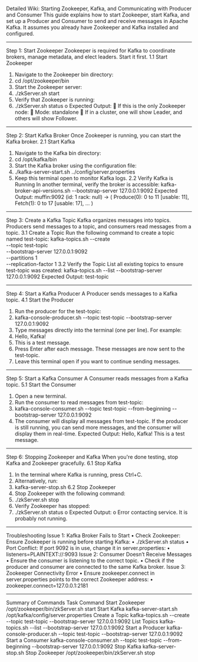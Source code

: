 Detailed Wiki: Starting Zookeeper, Kafka, and Communicating with Producer and Consumer
This guide explains how to start Zookeeper, start Kafka, and set up a Producer and Consumer to send and receive messages in Apache Kafka. It assumes you already have Zookeeper and Kafka installed and configured.
________________________________________
Step 1: Start Zookeeper
Zookeeper is required for Kafka to coordinate brokers, manage metadata, and elect leaders. Start it first.
1.1 Start Zookeeper
1.	Navigate to the Zookeeper bin directory:
2.	cd /opt/zookeeper/bin
3.	Start the Zookeeper server:
4.	./zkServer.sh start
5.	Verify that Zookeeper is running:
6.	./zkServer.sh status
o	Expected Output: 
	If this is the only Zookeeper node: 
	Mode: standalone
	If in a cluster, one will show Leader, and others will show Follower.
________________________________________
Step 2: Start Kafka Broker
Once Zookeeper is running, you can start the Kafka broker.
2.1 Start Kafka
1.	Navigate to the Kafka bin directory:
2.	cd /opt/kafka/bin
3.	Start the Kafka broker using the configuration file:
4.	./kafka-server-start.sh ../config/server.properties
5.	Keep this terminal open to monitor Kafka logs.
2.2 Verify Kafka is Running
In another terminal, verify the broker is accessible:
kafka-broker-api-versions.sh --bootstrap-server 127.0.0.1:9092
Expected Output:
muffin:9092 (id: 1 rack: null) -> (
    Produce(0): 0 to 11 [usable: 11],
    Fetch(1): 0 to 17 [usable: 17],
    ...
)
________________________________________
Step 3: Create a Kafka Topic
Kafka organizes messages into topics. Producers send messages to a topic, and consumers read messages from a topic.
3.1 Create a Topic
Run the following command to create a topic named test-topic:
kafka-topics.sh --create \
--topic test-topic \
--bootstrap-server 127.0.0.1:9092 \
--partitions 1 \
--replication-factor 1
3.2 Verify the Topic
List all existing topics to ensure test-topic was created:
kafka-topics.sh --list --bootstrap-server 127.0.0.1:9092
Expected Output:
test-topic
________________________________________
Step 4: Start a Kafka Producer
A Producer sends messages to a Kafka topic.
4.1 Start the Producer
1.	Run the producer for the test-topic:
2.	kafka-console-producer.sh --topic test-topic --bootstrap-server 127.0.0.1:9092
3.	Type messages directly into the terminal (one per line). For example:
4.	Hello, Kafka!
5.	This is a test message.
6.	Press Enter after each message. These messages are now sent to the test-topic.
7.	Leave this terminal open if you want to continue sending messages.
________________________________________
Step 5: Start a Kafka Consumer
A Consumer reads messages from a Kafka topic.
5.1 Start the Consumer
1.	Open a new terminal.
2.	Run the consumer to read messages from test-topic:
3.	kafka-console-consumer.sh --topic test-topic --from-beginning --bootstrap-server 127.0.0.1:9092
4.	The consumer will display all messages from test-topic. If the producer is still running, you can send more messages, and the consumer will display them in real-time.
Expected Output:
Hello, Kafka!
This is a test message.
________________________________________
Step 6: Stopping Zookeeper and Kafka
When you're done testing, stop Kafka and Zookeeper gracefully.
6.1 Stop Kafka
1.	In the terminal where Kafka is running, press Ctrl+C.
2.	Alternatively, run: 
3.	kafka-server-stop.sh
6.2 Stop Zookeeper
1.	Stop Zookeeper with the following command:
2.	./zkServer.sh stop
3.	Verify Zookeeper has stopped:
4.	./zkServer.sh status
o	Expected Output: 
o	Error contacting service. It is probably not running.
________________________________________
Troubleshooting
Issue 1: Kafka Broker Fails to Start
•	Check Zookeeper: Ensure Zookeeper is running before starting Kafka: 
•	./zkServer.sh status
•	Port Conflict: If port 9092 is in use, change it in server.properties: 
•	listeners=PLAINTEXT://:9093
Issue 2: Consumer Doesn’t Receive Messages
•	Ensure the consumer is listening to the correct topic.
•	Check if the producer and consumer are connected to the same Kafka broker.
Issue 3: Zookeeper Connectivity Error
•	Ensure zookeeper.connect in server.properties points to the correct Zookeeper address: 
•	zookeeper.connect=127.0.0.1:2181
________________________________________
Summary of Commands
Task	Command
Start Zookeeper	/opt/zookeeper/bin/zkServer.sh start
Start Kafka	kafka-server-start.sh /opt/kafka/config/server.properties
Create a Topic	kafka-topics.sh --create --topic test-topic --bootstrap-server 127.0.0.1:9092
List Topics	kafka-topics.sh --list --bootstrap-server 127.0.0.1:9092
Start a Producer	kafka-console-producer.sh --topic test-topic --bootstrap-server 127.0.0.1:9092
Start a Consumer	kafka-console-consumer.sh --topic test-topic --from-beginning --bootstrap-server 127.0.0.1:9092
Stop Kafka	kafka-server-stop.sh
Stop Zookeeper	/opt/zookeeper/bin/zkServer.sh stop

